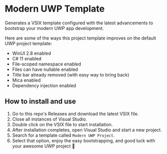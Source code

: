 # Modern UWP Template
Generates a VSIX template configured with the latest advancements to bootstrap your modern UWP app development.

Here are some of the ways this project template improves on the default UWP project template:
- WinUI 2.8 enabled
- C# 11 enabled
- File-scoped namespace enabled
- Files can have nullable enabled
- Title bar already removed (with easy way to bring back)
- Mica enabled
- Dependency injection enabled

## How to install and use
1. Go to this repo's Releases and download the latest VSIX file.
2. Close all instances of Visual Studio.
3. Double click on the VSIX file to start installation.
4. After installation completes, open Visual Studio and start a new project.
5. Search for a template called `Modern UWP Project`.
6. Select that option, enjoy the easy bootstrapping, and good luck with your awesome UWP project 🙂

